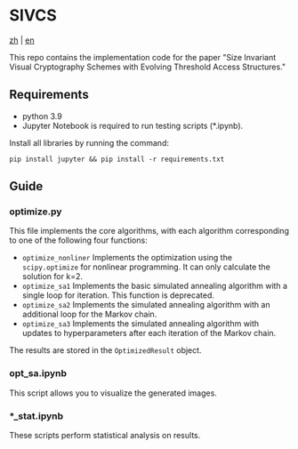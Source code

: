 # SIVCS
[zh](README_zh_CN.md) | [en](README.md)

This repo contains the implementation code for the paper "Size Invariant Visual Cryptography Schemes with Evolving Threshold Access Structures."
## Requirements
- python 3.9
- Jupyter Notebook is required to run testing scripts (*.ipynb). 

Install all libraries by running the command:
```shell
pip install jupyter && pip install -r requirements.txt
```
## Guide
### optimize.py
This file implements the core algorithms, with each algorithm corresponding to one of the following four functions:
- `optimize_nonliner`  Implements the optimization using the `scipy.optimize` for nonlinear programming. It can only calculate the solution for k=2.
- `optimize_sa1` Implements the basic simulated annealing algorithm with a single loop for iteration. This function is deprecated.
- `optimize_sa2` Implements the simulated annealing algorithm with an additional loop for the Markov chain.
- `optimize_sa3` Implements the simulated annealing algorithm with updates to hyperparameters after each iteration of the Markov chain.

The results are stored in the `OptimizedResult` object.

### opt_sa.ipynb
This script allows you to visualize the generated images.
### *_stat.ipynb
These scripts perform statistical analysis on results.